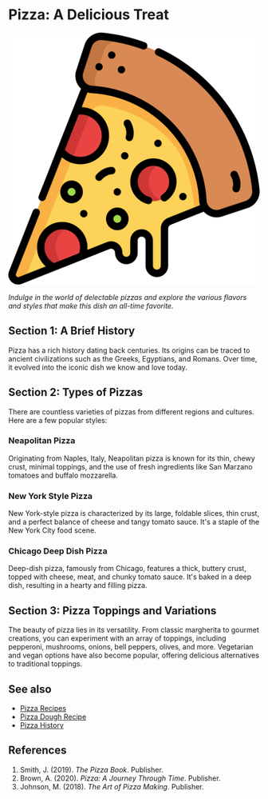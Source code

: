 # Pizza: A Delicious Treat

![Pizza](./assets/pizza.png)

*Indulge in the world of delectable pizzas and explore the various flavors and styles that make this dish an all-time favorite.*

## Section 1: A Brief History
Pizza has a rich history dating back centuries. Its origins can be traced to ancient civilizations such as the Greeks, Egyptians, and Romans. Over time, it evolved into the iconic dish we know and love today.

## Section 2: Types of Pizzas
There are countless varieties of pizzas from different regions and cultures. Here are a few popular styles:

### Neapolitan Pizza
Originating from Naples, Italy, Neapolitan pizza is known for its thin, chewy crust, minimal toppings, and the use of fresh ingredients like San Marzano tomatoes and buffalo mozzarella.

### New York Style Pizza
New York-style pizza is characterized by its large, foldable slices, thin crust, and a perfect balance of cheese and tangy tomato sauce. It's a staple of the New York City food scene.

### Chicago Deep Dish Pizza
Deep-dish pizza, famously from Chicago, features a thick, buttery crust, topped with cheese, meat, and chunky tomato sauce. It's baked in a deep dish, resulting in a hearty and filling pizza.

## Section 3: Pizza Toppings and Variations
The beauty of pizza lies in its versatility. From classic margherita to gourmet creations, you can experiment with an array of toppings, including pepperoni, mushrooms, onions, bell peppers, olives, and more. Vegetarian and vegan options have also become popular, offering delicious alternatives to traditional toppings.

## See also
- [Pizza Recipes](https://www.sargento.com/recipes/popular/pizza/?gclid=Cj0KCQjwqNqkBhDlARIsAFaxvwzmyU__V8CkH7HmbChne5-du6p9e18UKW1JJORAyuFL_rguKSga_LAaAlXCEALw_wcB)
- [Pizza Dough Recipe](https://sugarspunrun.com/the-best-pizza-dough-recipe/)
- [Pizza History](https://www.historytoday.com/archive/historians-cookbook/history-pizza)

## References
1. Smith, J. (2019). *The Pizza Book*. Publisher.
2. Brown, A. (2020). *Pizza: A Journey Through Time*. Publisher.
3. Johnson, M. (2018). *The Art of Pizza Making*. Publisher.

